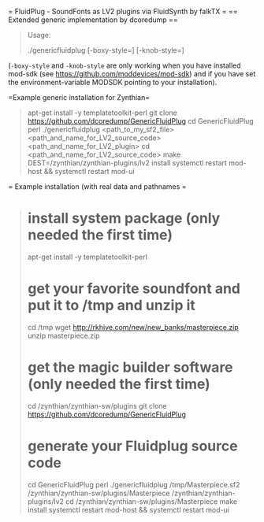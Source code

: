 = FluidPlug - SoundFonts as LV2 plugins via FluidSynth by falkTX =
== Extended generic implementation by dcoredump ==

> Usage:
> 
> 	./genericfluidplug
> 		[-boxy-style=<color>] 
> 		[-knob-style=<color>]
> 		<SF2-soundfont>
> 		<FluidPlug-name>
> 		<LV2-install-path>
 
(`-boxy-style` and `-knob-style` are only working when you have installed
mod-sdk (see https://github.com/moddevices/mod-sdk) and if you have set the
environment-variable MODSDK pointing to your installation).

=Example generic installation for Zynthian=

> apt-get install -y templatetoolkit-perl 
> git clone https://github.com/dcoredump/GenericFluidPlug
> cd GenericFluidPlug
> perl ./genericfluidplug <path_to_my_sf2_file> <path_and_name_for_LV2_source_code> <path_and_name_for_LV2_plugin>
> cd <path_and_name_for_LV2_source_code>
> make DEST=/zynthian/zynthian-plugins/lv2 install
> systemctl restart mod-host && systemctl restart mod-ui

= Example installation (with real data and pathnames =

> # install system package (only needed the first time)
> apt-get install -y templatetoolkit-perl 
> # get your favorite soundfont and put it to /tmp and unzip it
> cd /tmp
> wget http://rkhive.com/new/new_banks/masterpiece.zip    
> unzip masterpiece.zip
> # get the magic builder software (only needed the first time)
> cd /zynthian/zynthian-sw/plugins
> git clone https://github.com/dcoredump/GenericFluidPlug
> # generate your Fluidplug source code
> cd GenericFluidPlug
> perl ./genericfluidplug /tmp/Masterpiece.sf2 /zynthian/zynthian-sw/plugins/Masterpiece /zynthian/zynthian-plugins/lv2
> cd /zynthian/zynthian-sw/plugins/Masterpiece
> make install
> systemctl restart mod-host && systemctl restart mod-ui

